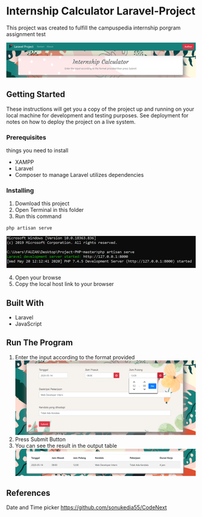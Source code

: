 # Internship Calculator Laravel-Project 

This project was created to fulfill the campuspedia internship porgram assignment test

![title](/screenshot/title2.png)

## Getting Started

These instructions will get you a copy of the project up and running on your local machine for development and testing purposes. See deployment for notes on how to deploy the project on a live system.

### Prerequisites

things you need to install

- XAMPP
- Laravel
- Composer to manage Laravel utilizes dependencies

### Installing

1. Download this project
2. Open Terminal in this folder
3. Run this command
```
php artisan serve
```
![input](/screenshot/artisan.png)

4. Open your browse
5. Copy the local host link to your browser

## Built With

- Laravel
- JavaScript

## Run The Program

1. Enter the input according to the format provided 
![input](/screenshot/input.png)
2. Press Submit Button
3. You can see the result in the output table
![input](/screenshot/output.png)

## References

Date and Time picker
https://github.com/sonukedia55/CodeNext

